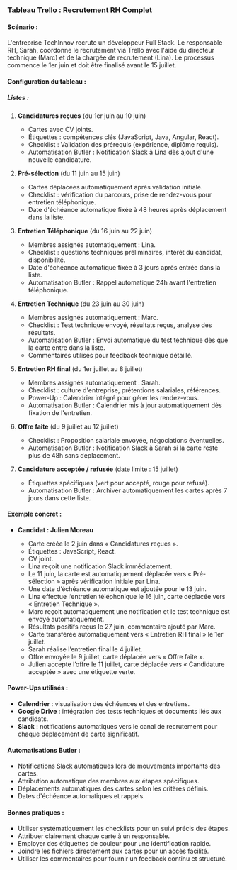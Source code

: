 ### Tableau Trello : Recrutement RH Complet

#### Scénario :

L'entreprise TechInnov recrute un développeur Full Stack. Le responsable RH, Sarah, coordonne le recrutement via Trello avec l'aide du directeur technique (Marc) et de la chargée de recrutement (Lina). Le processus commence le 1er juin et doit être finalisé avant le 15 juillet.

#### Configuration du tableau :

##### Listes :

1. **Candidatures reçues** (du 1er juin au 10 juin)

   * Cartes avec CV joints.
   * Étiquettes : compétences clés (JavaScript, Java, Angular, React).
   * Checklist : Validation des prérequis (expérience, diplôme requis).
   * Automatisation Butler : Notification Slack à Lina dès ajout d'une nouvelle candidature.

2. **Pré-sélection** (du 11 juin au 15 juin)

   * Cartes déplacées automatiquement après validation initiale.
   * Checklist : vérification du parcours, prise de rendez-vous pour entretien téléphonique.
   * Date d'échéance automatique fixée à 48 heures après déplacement dans la liste.

3. **Entretien Téléphonique** (du 16 juin au 22 juin)

   * Membres assignés automatiquement : Lina.
   * Checklist : questions techniques préliminaires, intérêt du candidat, disponibilité.
   * Date d'échéance automatique fixée à 3 jours après entrée dans la liste.
   * Automatisation Butler : Rappel automatique 24h avant l'entretien téléphonique.

4. **Entretien Technique** (du 23 juin au 30 juin)

   * Membres assignés automatiquement : Marc.
   * Checklist : Test technique envoyé, résultats reçus, analyse des résultats.
   * Automatisation Butler : Envoi automatique du test technique dès que la carte entre dans la liste.
   * Commentaires utilisés pour feedback technique détaillé.

5. **Entretien RH final** (du 1er juillet au 8 juillet)

   * Membres assignés automatiquement : Sarah.
   * Checklist : culture d'entreprise, prétentions salariales, références.
   * Power-Up : Calendrier intégré pour gérer les rendez-vous.
   * Automatisation Butler : Calendrier mis à jour automatiquement dès fixation de l'entretien.

6. **Offre faite** (du 9 juillet au 12 juillet)

   * Checklist : Proposition salariale envoyée, négociations éventuelles.
   * Automatisation Butler : Notification Slack à Sarah si la carte reste plus de 48h sans déplacement.

7. **Candidature acceptée / refusée** (date limite : 15 juillet)

   * Étiquettes spécifiques (vert pour accepté, rouge pour refusé).
   * Automatisation Butler : Archiver automatiquement les cartes après 7 jours dans cette liste.

#### Exemple concret :

* **Candidat : Julien Moreau**

  * Carte créée le 2 juin dans « Candidatures reçues ».
  * Étiquettes : JavaScript, React.
  * CV joint.
  * Lina reçoit une notification Slack immédiatement.
  * Le 11 juin, la carte est automatiquement déplacée vers « Pré-sélection » après vérification initiale par Lina.
  * Une date d’échéance automatique est ajoutée pour le 13 juin.
  * Lina effectue l’entretien téléphonique le 16 juin, carte déplacée vers « Entretien Technique ».
  * Marc reçoit automatiquement une notification et le test technique est envoyé automatiquement.
  * Résultats positifs reçus le 27 juin, commentaire ajouté par Marc.
  * Carte transférée automatiquement vers « Entretien RH final » le 1er juillet.
  * Sarah réalise l’entretien final le 4 juillet.
  * Offre envoyée le 9 juillet, carte déplacée vers « Offre faite ».
  * Julien accepte l’offre le 11 juillet, carte déplacée vers « Candidature acceptée » avec une étiquette verte.

#### Power-Ups utilisés :

* **Calendrier** : visualisation des échéances et des entretiens.
* **Google Drive** : intégration des tests techniques et documents liés aux candidats.
* **Slack** : notifications automatiques vers le canal de recrutement pour chaque déplacement de carte significatif.

#### Automatisations Butler :

* Notifications Slack automatiques lors de mouvements importants des cartes.
* Attribution automatique des membres aux étapes spécifiques.
* Déplacements automatiques des cartes selon les critères définis.
* Dates d'échéance automatiques et rappels.

#### Bonnes pratiques :

* Utiliser systématiquement les checklists pour un suivi précis des étapes.
* Attribuer clairement chaque carte à un responsable.
* Employer des étiquettes de couleur pour une identification rapide.
* Joindre les fichiers directement aux cartes pour un accès facilité.
* Utiliser les commentaires pour fournir un feedback continu et structuré.
